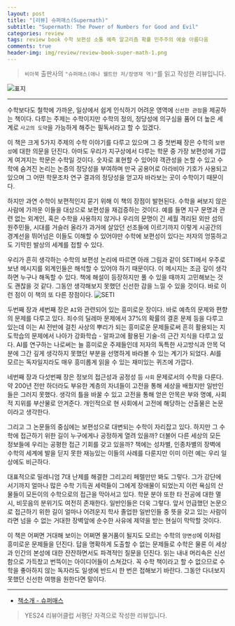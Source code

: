 ```yaml
---  
layout: post  
title: "[리뷰] 슈퍼매스(Supermath)"  
subtitle: "Supermath: The Power of Numbers for Good and Evil"  
categories: review  
tags: review book 수학 보편성 소통 예측 알고리즘 확률 민주주의 예술 아름다움  
comments: true  
header-img: img/review/review-book-super-math-1.png
---  
```

  
> `비아북` 출판사의 `"슈퍼매스(애나 웰트만 저/장영재 역)"`를 읽고 작성한 리뷰입니다.  

![표지](https://theorydb.github.io/assets/img/review/review-book-super-math-1.png)  

---

수학보다도 철학에 가까운, 일상에서 쉽게 인식하기 어려운 영역에 `신선한 관점`을 제공하는 책이다. 다루는 주제는 수학이지만 수학의 정의, 정당성에 의구심을 품어 더 높은 세계로 `사고의 도약`을 가능하게 해주는 필독서라고 할 수 있겠다. 

이 책은 크게 5가지 주제의 수학 이야기를 다루고 있으며 그 중 첫번째 장은 수학의 `보편성`에 대한 의문을 던진다. 아마도 우리가 지구상에서 다루는 학문 중 가장 보편성에 가깝게 여겨지는 학문은 수학일 것이다. 숫자로 표현할 수 있어야 객관성을 논할 수 있고 수학에 숨겨진 논리는 논증의 정당성을 부여하며 만국 공용어로 아라비아 기호가 사용되고 있으며 그 어떤 학문조차 연구 결과의 정당성을 얻고자 바라보는 곳이 수학이기 때문이다.

하지만 과연 수학이 보편적인지 묻기 위해 이 책의 장점이 발현된다. 수학을 써보지 않은 사람에 가까운 이들을 대상으로 보편성을 재검증하는 것이다. 예를 들면 지구 문명과 관련 없는 외계인, 혹은 수학을 사용하지 않거나 우리의 문명이 긴 세월 격리된 외딴 섬의 원주민들, 시대를 거슬러 올라가 과거에 살았던 선조들에 이르기까지 이렇게 시공간의 경계선을 뛰어넘은 이들도 이해할 수 있어야만 수학에 보편성이 있다는 저자의 엉뚱하고도 기막힌 발상의 세계를 접할 수 있다. 

우리가 흔히 생각하는 수학의 보편성 논리에 따르면 아래 그림과 같이 SETI에서 우주로 보낸 메시지를 외계인들은 해석할 수 있어야 하기 때문이다. 이 메시지는 조금 깊이 생각하면 누구나 해독할 수 있다. 책에 해설이 등장하지만 풀 수 있을 때까지 고민해보는 것도 괜찮을 것 같다. 그동안 생각해보지 못했던 신선한 감을 느낄 수 있을 것이다. 바로 이런 점이 이 책의 또 다른 장점이다.
![SETI](https://theorydb.github.io/assets/img/review/review-book-super-math-2.png)  

두번째 장과 세번째 장은 `AI`와 관련되어 있는 흥미로운 장이다. 바로 예측의 문제와 편향의 문제를 다루고 있다. 죄수의 딜레마 문제에서 37%의 확률의 결혼 문제 등을 다루고 있는데 이는 AI 전반에 걸친 사상의 뿌리가 되는 흥미로운 문제들로써 흔히 활용되는 지도학습의 문제에서 나아가 강화학습 - 알파고에 활용된 기술-의 근간 지식을 다루고 있다. AI를 연구하는 나로써는 늘 흥미로운 주제들인데 저자의 독특한 사고방식과 안목 덕분에 그간 깊게 생각하지 못했던 부분을 선명하게 바라볼 수 있는 계기가 되었다. AI를 모르는 독자일지라도 매우 흥미롭게 읽을 수 있는 재미있는 퀴즈에 가깝다.

네번째 장과 다섯번째 장은 정보의 접근성과 공정성 등 `사회` 문제로서의 수학을 다룬다. 약 200년 전만 하더라도 부유한 계층의 자녀들이 고전을 통해 세상을 배웠지만 일반인들은 그러지 못했다. 생각의 틀을 바꿀 수 있고 고전을 통해 얻은 안목은 부와 명예, 사회적 지위를 부산물로 안겨준다. 개인적으로 현 사회에서 고전에 해당하는 산출물은 논문이라고 생각한다.

그리고 그 논문들의 중심에는 보편성으로 대변되는 수학이 자리잡고 있다. 하지만 그 수학에 접근하기 위한 길이 누구에게나 공정하게 열려 있을까? 더불어 다른 세상의 모든 정보들에 우리는 공평한 접근 기회를 갖고 있을까? 책에는 성차별, 인종차별의 장벽에 수학의 세계에 발을 딛지 못한 재능있는 이들의 사례를 다룬지만 이미 이런 예는 우리 일상에도 비근하다. 

대표적으로 밀레니엄 7대 난제를 해결한 그리고리 페렐만만 봐도 그렇다. 그가 강단에 서기까지 얼마나 많은 수학 기득권 세력들이 그에게 장애물이 되었는지 이런 욕심의 산물들이 모든이의 수학으로의 접근을 막아서고 있다. 학문 분야 또한 타 전공에 대한 멸시, 비웃음의 분위기도 여전히 존재한다. 일반인들은 더욱 그렇다. 앞서 언급했던 논문으로 접근하기 위한 길이 얼마나 어려운지 학사 졸업한 일반인들 중 뜻을 갖고 있는 사람이라면 넘을 수 없는 거대한 장벽앞에 순수한 사유에 제약을 받는 현실이 막막할 것이다. 

이 책은 어쩌면 거대해 보이는 어쩌면 물거품이 될지도 모르는 수학의 `양면성`에 이처럼 흥미로운 문제들을 던진다. 답을 명확하게 도출할 수 없는 문제들로 수학은 물론 이 세상과 인간의 본성에 대한 잔잔하면서도 파격적인 질문을 던진다. 읽는 내내 머리속은 신선함으로 가득찼고 번뜩이는 아이디어들이 스쳐갔다. 꼭 수학 책이라고 할 수 없으므로 수학을 좋아하지 않는 독자라도 일생에 반드시 한 번은 접해보기 바란다. 그동안 다녀보지 못했던 신선한 여행을 원한다면 말이다.

---

* [책소개 - 슈퍼매스](http://www.yes24.com/Product/Goods/101557598?OzSrank=1)

> YES24 리뷰어클럽 서평단 자격으로 작성한 리뷰입니다.
